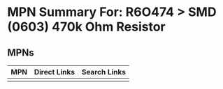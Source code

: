 



# MPN Summary For: R6O474 > SMD (0603) 470k Ohm Resistor

## MPNs
  

|MPN|Direct Links|Search Links|
| :--- | :--- | :--- |
||||
